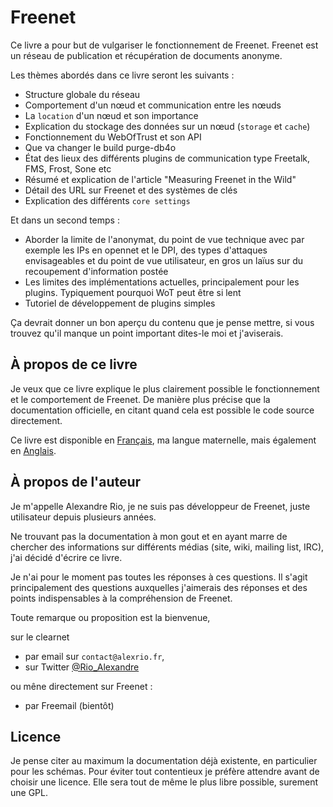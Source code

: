 # Freenet

Ce livre a pour but de vulgariser le fonctionnement de Freenet. Freenet est un réseau de publication et récupération de documents anonyme.

Les thèmes abordés dans ce livre seront les suivants :
* Structure globale du réseau
* Comportement d'un nœud et communication entre les nœuds
* La `location` d'un nœud et son importance
* Explication du stockage des données sur un nœud (`storage` et `cache`)
* Fonctionnement du WebOfTrust et son API
* Que va changer le build purge-db4o
* État des lieux des différents plugins de communication type Freetalk, FMS, Frost, Sone etc
* Résumé et explication de l'article "Measuring Freenet in the Wild"
* Détail des URL sur Freenet et des systèmes de clés
* Explication des différents `core settings`

Et dans un second temps :
* Aborder la limite de l'anonymat, du point de vue technique avec par exemple les IPs en opennet et le DPI, des types d'attaques envisageables et du point de vue utilisateur, en gros un laïus sur du recoupement d'information postée
* Les limites des implémentations actuelles, principalement pour les plugins. Typiquement pourquoi WoT peut être si lent
* Tutoriel de développement de plugins simples

Ça devrait donner un bon aperçu du contenu que je pense mettre, si vous trouvez qu'il manque un point important dites-le moi et j'aviserais.

## À propos de ce livre

Je veux que ce livre explique le plus clairement possible le fonctionnement et le comportement de Freenet. De manière plus précise que la documentation officielle, en citant quand cela est possible le code source directement. 

Ce livre est disponible en [Français](https://www.gitbook.com/book/alexandrerio/freenet-internals-french-version/details), ma langue maternelle, mais également en [Anglais](https://www.gitbook.com/book/alexandrerio/freenet-internals).

## À propos de l'auteur

Je m'appelle Alexandre Rio, je ne suis pas développeur de Freenet, juste utilisateur depuis plusieurs années.

Ne trouvant pas la documentation à mon gout et en ayant marre de chercher des informations sur différents médias (site, wiki, mailing list, IRC), j'ai décidé d'écrire ce livre.

Je n'ai pour le moment pas toutes les réponses à ces questions. Il s'agit principalement des questions auxquelles j'aimerais des réponses et des points indispensables à la compréhension de Freenet.

Toute remarque ou proposition est la bienvenue,

sur le clearnet
* par email sur `contact@alexrio.fr`,
* sur Twitter [@Rio_Alexandre](https://twitter.com/Rio_Alexandre)

ou mêne directement sur Freenet :
* par Freemail (bientôt)

## Licence

Je pense citer au maximum la documentation déjà existente, en particulier pour les schémas. Pour éviter tout contentieux je préfère attendre avant de choisir une licence. Elle sera tout de même le plus libre possible, surement une GPL.